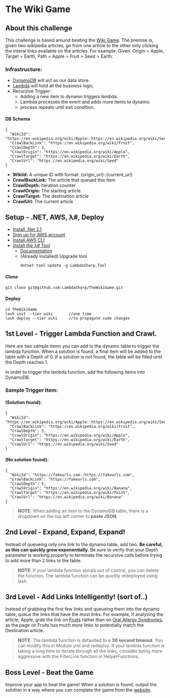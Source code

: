 # The Wiki Game

## About this challenge
This challenge is based around beating the [Wiki Game](https://www.thewikigame.com/). The premise is, given two wikipedia articles, go from one article to the other only clicking the interal links available on the articles. 
For example: Given: Origin = Apple, Target = Earth, Path = Apple > Fruit > Seed > Earth.

### Infrastructure:
* [DynamoDB](https://aws.amazon.com/dynamodb/) will act as our data store.
* [Lambda](https://aws.amazon.com/lambda/) will hold all the business logic.
* Recursive Trigger:
    * Adding a new item to dynamo triggers lambda.
    * Lambda processes the event and adds more items to dynamo.
    * process repeats until exit condition.

#### DB Schema
```
{
  "WikiId": "https://en.wikipedia.org/wiki/Apple::https://en.wikipedia.org/wiki/Seed",
  "CrawlBackLink": "https://en.wikipedia.org/wiki/Fruit",
  "CrawlDepth": 3,
  "CrawlOrigin": "https://en.wikipedia.org/wiki/Apple",
  "CrawlTarget": "https://en.wikipedia.org/wiki/Earth",
  "CrawlUrl": "https://en.wikipedia.org/wiki/Seed"
}
```
* **WikiId:** A unique ID with format: {origin_url}::{current_url}
* **CrawlBackLink:** The article that queued this item
* **CrawlDepth:** Iteration counter
* **CrawlOrigin:** The starting article
* **CrawlTarget:** The destination article
* **CrawlUrl:** The current article

## Setup - .NET, AWS, λ#, Deploy

* [Install .Net 2.1](https://dotnet.microsoft.com/download/dotnet-core/2.1)
* [Sign up for AWS account](https://aws.amazon.com/)
* [Install AWS CLI](https://aws.amazon.com/cli/)
* [Install the λ# Tool](https://github.com/LambdaSharp/LambdaSharpTool#install-%CE%BB-cli)
    * [Documentation](https://lambdasharp.net/articles/ReleaseNotes-Favorinus.html)
    * (Already installed) Upgrade tool
        ```
        dotnet tool update -g LambdaSharp.Tool
        ```

#### Clone
```
git clone git@github.com:LambdaSharp/TheWikiGame.git
```
#### Deploy
```
cd TheWikiGame
lash init --tier wiki       //one time
lash deploy --tier wiki     //to propagate code changes
```


## 1st Level  - Trigger Lambda Function and Crawl.
Here are two sample items you can add to the dynamo table to trigger the lambda function. When a solution is found, a final item will be added to the table with a Depth of 0. If a solution is not found, the table will be filled until the Depth reaches 1. 

In order to trigger the lambda function, add the following items into DynamoDB. 

### Sample Trigger Item:
#### (Solution found):
```
{
  "WikiId": "https://en.wikipedia.org/wiki/Apple::https://en.wikipedia.org/wiki/Seed",
  "CrawlBackLink": "https://en.wikipedia.org/wiki/Fruit",
  "CrawlDepth": 3,
  "CrawlOrigin": "https://en.wikipedia.org/wiki/Apple",
  "CrawlTarget": "https://en.wikipedia.org/wiki/Earth",
  "CrawlUrl": "https://en.wikipedia.org/wiki/Seed"
}
```

#### (No solution found):
```
{
  "WikiId": "https://fakeurls.com::https://fakeurls.com",
  "CrawlBackLink": "https://fakeurls.com",
  "CrawlDepth": 5,
  "CrawlOrigin": "https://en.wikipedia.org/wiki/Banana",
  "CrawlTarget": "https://en.wikipedia.org/wiki/Paint",
  "CrawlUrl": "https://en.wikipedia.org/wiki/Banana"
}
```
> **NOTE**: When adding an item to the DynamoDB table, there is a dropdown on the top left corner to **paste JSON**. 

## 2nd Level  - Expand, Expand, Expand!
Instead of queueing only one link to the dynamo table, add two. **Be careful, as this can quickly grow exponentially**. Be sure to verify that your Depth parameter is working properly to terminate the recursive calls before trying to add more than 2 links to the table.
> **NOTE**: If your lambda function spirals out of control, you can delete the function. The lambda function can be quickly redeployed using lash. 


## 3rd Level - Add Links Intelligently! (sort of..)
Instead of grabbing the first few links and queueing them into the dynamo table, queue the links that have the most links. For example, if analyzing the article, Apple, grab the link on [Fruits](https://en.wikipedia.org/wiki/Fruit) rather than on [Oral Allergy Syndromes](https://en.wikipedia.org/wiki/Oral_allergy_syndrome), as the page on Fruits has much more links to potentially match the Destination article. 

> **NOTE**: The lambda function is defaulted to a **30 second timeout**. You can modify this in Module.yml and redeploy. If your lambda function is taking a long time to iterate through all the links, consider being more aggressive with the FilterLink function in HelperFunctions.  

## Boss Level - Beat the Game
Improve your app to beat the game! When a solution is found, output the solution in a way where you can complete the game from the [website](https://www.thewikigame.com/). 

